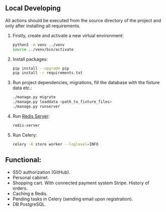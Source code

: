 ## Local Developing

All actions should be executed from the source directory of the project and only after installing all requirements.

1. Firstly, create and activate a new virtual environment:
   ```bash
   python3 -m venv ../venv
   source ../venv/bin/activate
   ```
   
2. Install packages:
   ```bash
   pip install --upgrade pip
   pip install -r requirements.txt
   ```
   
3. Run project dependencies, migrations, fill the database with the fixture data etc.:
   ```bash
   ./manage.py migrate
   ./manage.py loaddata <path_to_fixture_files>
   ./manage.py runserver 
   ```
   
4. Run [Redis Server](https://redis.io/docs/getting-started/installation/):
   ```bash
   redis-server
   ```
   
5. Run Celery:
   ```bash
   celery -A store worker --loglevel=INFO
   ```

## Functional:️
- SSO authorization (GitHub).
- Personal cabinet. 
- Shopping cart. With connected payment system Stripe. History of orders.
- Caching в Redis.
- Pending tasks in Celery (sending email upon registration).
- DB PostgreSQL.
